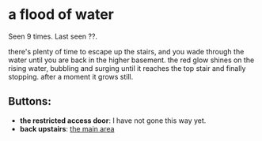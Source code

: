 # a flood of water

Seen 9 times. Last seen ??.

there's plenty of time to escape up the stairs, and you wade through the water until you are back in the higher basement. the red glow shines on the rising water, bubbling and surging until it reaches the top stair and finally stopping. after a moment it grows still.

## Buttons:

- **the restricted access door**: I have not gone this way yet.
- **back upstairs**: [the main area](the-main-area-Nfn7g21.md)
